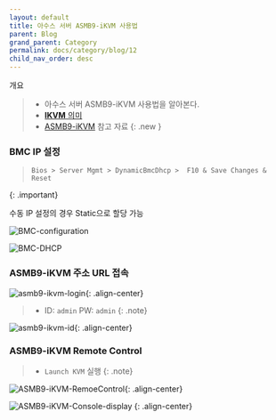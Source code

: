 ```yaml
---
layout: default
title: 아수스 서버 ASMB9-iKVM 사용법
parent: Blog
grand_parent: Category
permalink: docs/category/blog/12
child_nav_order: desc
---
```


개요

> - 아수스 서버 ASMB9-iKVM 사용법을 알아본다.
> - [**IKVM** 의미](https://help.iwinv.kr/manual/read.html?idx=626)
> - [ASMB9-iKVM](https://github.com/heaths2/heaths2.github.io/files/7926182/E16160_ASMB9-iKVM_UM_V3_PRINT.pdf) 참고 자료
{: .new }

### BMC IP 설정

> ```console
> Bios > Server Mgmt > DynamicBmcDhcp >  F10 & Save Changes & Reset
> ```
{: .important}

수동 IP 설정의 경우 Static으로 할당 가능

![BMC-configuration](https://user-images.githubusercontent.com/36792594/150797511-f4c2e105-8351-4294-8ce3-547c90176bec.png)

![BMC-DHCP](https://user-images.githubusercontent.com/36792594/150797808-70f1edcf-46bc-42fb-b2f3-3adda94a7109.png)

### ASMB9-iKVM 주소 URL 접속
![asmb9-ikvm-login](https://user-images.githubusercontent.com/36792594/150796365-a2c066b0-d29c-4eef-b1d9-3f6887f412f4.png){: .align-center}

> - ID: `admin` PW: `admin`
{: .note}

![asmb9-ikvm-id](https://user-images.githubusercontent.com/36792594/150796371-08b26720-1041-4528-b5b4-56e1cb21938c.png){: .align-center}

### ASMB9-iKVM Remote Control
> - `Launch KVM` 실행
{: .note}

![ASMB9-iKVM-RemoeControl](https://user-images.githubusercontent.com/36792594/150798613-d0f90384-eecb-482b-9307-f8b8d936d606.png){: .align-center}

![ASMB9-iKVM-Console-display](https://user-images.githubusercontent.com/36792594/150890244-d548fd05-e772-4de9-b658-d540bf8ac99e.png)
{: .align-center}

